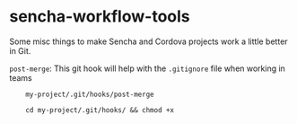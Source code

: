 # sencha-workflow-tools
Some misc things to make Sencha and Cordova projects work a little better in Git.

`post-merge`: This git hook will help with the `.gitignore` file when working in teams

```    
    my-project/.git/hooks/post-merge
    
    cd my-project/.git/hooks/ && chmod +x
```

